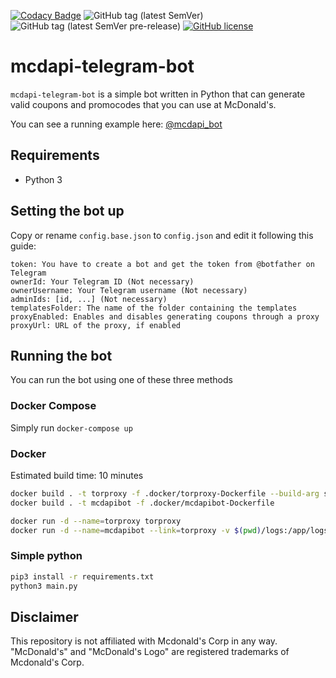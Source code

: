 [![Codacy Badge](https://api.codacy.com/project/badge/Grade/72f3eec1c1a3426d82c979397577e8ac)](https://app.codacy.com/app/giacomoferretti/mcdapi-telegram-bot?utm_source=github.com&utm_medium=referral&utm_content=giacomoferretti/mcdapi-telegram-bot&utm_campaign=Badge_Grade_Dashboard)
![GitHub tag (latest SemVer)](https://img.shields.io/github/tag/giacomoferretti/mcdapi-telegram-bot.svg?color=blue&label=Stable)
![GitHub tag (latest SemVer pre-release)](https://img.shields.io/github/tag-pre/giacomoferretti/mcdapi-telegram-bot.svg?label=Testing)
[![GitHub license](https://img.shields.io/github/license/giacomoferretti/mcdapi-telegram-bot.svg?color=informational)](https://github.com/giacomoferretti/mcdapi-telegram-bot/blob/master/LICENSE)

# mcdapi-telegram-bot
`mcdapi-telegram-bot` is a simple bot written in Python that can generate valid coupons and promocodes that you can use at McDonald's.

You can see a running example here: [@mcdapi_bot](https://telegram.me/mcdapi_bot)

## Requirements
* Python 3

## Setting the bot up
Copy or rename `config.base.json` to `config.json` and edit it following this guide:

```
token: You have to create a bot and get the token from @botfather on Telegram
ownerId: Your Telegram ID (Not necessary)
ownerUsername: Your Telegram username (Not necessary)
adminIds: [id, ...] (Not necessary)
templatesFolder: The name of the folder containing the templates
proxyEnabled: Enables and disables generating coupons through a proxy
proxyUrl: URL of the proxy, if enabled
```

## Running the bot
You can run the bot using one of these three methods

### Docker Compose
Simply run `docker-compose up`

### Docker
Estimated build time: 10 minutes
```bash
docker build . -t torproxy -f .docker/torproxy-Dockerfile --build-arg socks_port=9050 --build-arg control_password="password" --build-arg control_port=9051
docker build . -t mcdapibot -f .docker/mcdapibot-Dockerfile

docker run -d --name=torproxy torproxy
docker run -d --name=mcdapibot --link=torproxy -v $(pwd)/logs:/app/logs -v $(pwd)/templates:/app/templates -v $(pwd)/config.json:/app/config.json -v $(pwd)/users.json:/app/users.json -v $(pwd)/offers.json:/app/offers.json mcdapibot
```

### Simple python
```bash
pip3 install -r requirements.txt
python3 main.py
```

## Disclaimer
This repository is not affiliated with Mcdonald's Corp in any way. "McDonald's" and "McDonald's Logo" are registered trademarks of Mcdonald's Corp.
